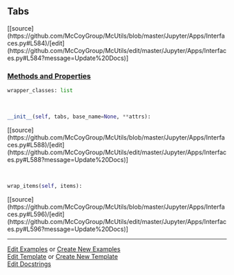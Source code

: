 ## <a id="McUtils.Jupyter.Apps.Interfaces.Tabs">Tabs</a> 
<div class="docs-source-link" markdown="1">
[[source](https://github.com/McCoyGroup/McUtils/blob/master/Jupyter/Apps/Interfaces.py#L584)/[edit](https://github.com/McCoyGroup/McUtils/edit/master/Jupyter/Apps/Interfaces.py#L584?message=Update%20Docs)]
</div>



<div class="collapsible-section">
 <div class="collapsible-section collapsible-section-header" markdown="1">
 
### <a class="collapse-link" data-toggle="collapse" href="#methods">Methods and Properties</a> <a class="float-right" data-toggle="collapse" href="#methods"><i class="fa fa-chevron-down"></i></a>

 </div>
 <div class="collapsible-section collapsible-section-body collapse" id="methods" markdown="1">

```python
wrapper_classes: list
```
<a id="McUtils.Jupyter.Apps.Interfaces.Tabs.__init__" class="docs-object-method">&nbsp;</a> 
```python
__init__(self, tabs, base_name=None, **attrs): 
```
<div class="docs-source-link" markdown="1">
[[source](https://github.com/McCoyGroup/McUtils/blob/master/Jupyter/Apps/Interfaces.py#L588)/[edit](https://github.com/McCoyGroup/McUtils/edit/master/Jupyter/Apps/Interfaces.py#L588?message=Update%20Docs)]
</div>

<a id="McUtils.Jupyter.Apps.Interfaces.Tabs.wrap_items" class="docs-object-method">&nbsp;</a> 
```python
wrap_items(self, items): 
```
<div class="docs-source-link" markdown="1">
[[source](https://github.com/McCoyGroup/McUtils/blob/master/Jupyter/Apps/Interfaces.py#L596)/[edit](https://github.com/McCoyGroup/McUtils/edit/master/Jupyter/Apps/Interfaces.py#L596?message=Update%20Docs)]
</div>

 </div>
</div>




___

[Edit Examples](https://github.com/McCoyGroup/McUtils/edit/gh-pages/ci/examples/McUtils/Jupyter/Apps/Interfaces/Tabs.md) or 
[Create New Examples](https://github.com/McCoyGroup/McUtils/new/gh-pages/?filename=ci/examples/McUtils/Jupyter/Apps/Interfaces/Tabs.md) <br/>
[Edit Template](https://github.com/McCoyGroup/McUtils/edit/gh-pages/ci/docs/McUtils/Jupyter/Apps/Interfaces/Tabs.md) or 
[Create New Template](https://github.com/McCoyGroup/McUtils/new/gh-pages/?filename=ci/docs/templates/McUtils/Jupyter/Apps/Interfaces/Tabs.md) <br/>
[Edit Docstrings](https://github.com/McCoyGroup/McUtils/edit/master/Jupyter/Apps/Interfaces.py#L584?message=Update%20Docs)